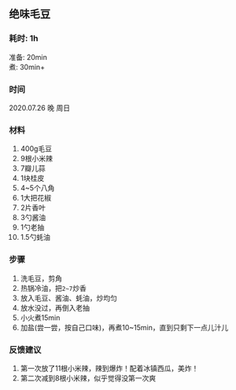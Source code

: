 ## 绝味毛豆

### 耗时: 1h
准备: 20min  
煮: 30min+

### 时间
2020.07.26 晚 周日

### 材料
1. 400g毛豆
2. 9根小米辣
3. 7瓣儿蒜
4. 1块桂皮
5. 4~5个八角
6. 1大把花椒
7. 2片香叶
8. 3勺酱油
9. 1勺老抽
10. 1.5勺蚝油

### 步骤
1. 洗毛豆，剪角
2. 热锅冷油，把`2~7`炒香
3. 放入毛豆、酱油、蚝油，炒均匀
4. 放水没过，再倒入老抽
5. 小火煮15min
6. 加盐(尝一尝，按自己口味)，再煮10~15min，直到只剩下一点儿汁儿


### 反馈建议
1. 第一次放了11根小米辣，辣到爆炸！配着冰镇西瓜，美炸！
2. 第二次减到8根小米辣，似乎觉得没第一次爽